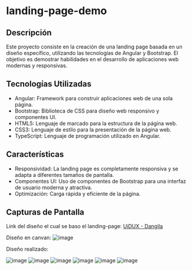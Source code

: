 # landing-page-demo

## Descripción
Este proyecto consiste en la creación de una landing page basada en un diseño específico, utilizando las tecnologías de Angular y Bootstrap. El objetivo es demostrar habilidades en el desarrollo de aplicaciones web modernas y responsivas.

## Tecnologías Utilizadas
- Angular: Framework para construir aplicaciones web de una sola página.
- Bootstrap: Biblioteca de CSS para diseño web responsivo y componentes UI.
- HTML5: Lenguaje de marcado para la estructura de la página web.
- CSS3: Lenguaje de estilo para la presentación de la página web.
- TypeScript: Lenguaje de programación utilizado en Angular.

## Características
- Responsividad: La landing page es completamente responsiva y se adapta a diferentes tamaños de pantalla.
- Componentes UI: Uso de componentes de Bootstrap para una interfaz de usuario moderna y atractiva.
- Optimización: Carga rápida y eficiente de la página.

## Capturas de Pantalla

Link del diseño el cual se baso el landing-page: [UiDUX - Dangila]([https://breakdance.github.io/breakdance/](https://www.uidux.com/dangila-cosmetic-product-website-design-for-figma-and-adobe-xd))

Diseño en canvan:
![image](https://github.com/user-attachments/assets/cf368f5b-169c-4671-9688-23739e70f609)

Diseño realizado:

![image](https://github.com/user-attachments/assets/a9bae7c3-efe6-46a8-99a8-c2a6961bd692)
![image](https://github.com/user-attachments/assets/f4e96b1d-ffac-4bfb-8a68-41d3ee088ae6)
![image](https://github.com/user-attachments/assets/616775ee-5e00-417b-840c-a0568bb2b086)
![image](https://github.com/user-attachments/assets/2bca9bf5-0738-47a6-828b-cfad3925b2d5)
![image](https://github.com/user-attachments/assets/299fece4-e9cd-4eeb-9359-091498693dc2)
![image](https://github.com/user-attachments/assets/fd412735-63d3-4e06-ae31-14b782b18ae9)


